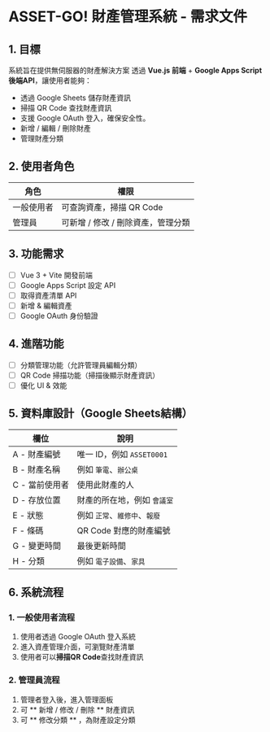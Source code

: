 # ASSET-GO! 財產管理系統 - 需求文件

## **1. 目標**
系統旨在提供無伺服器的財產解決方案
透過 **Vue.js 前端** + **Google Apps Script 後端API**，讓使用者能夠：
- 透過 Google Sheets 儲存財產資訊
- 掃描 QR Code 查找財產資訊
- 支援 Google OAuth 登入，確保安全性。
- 新增 / 編輯 / 刪除財產
- 管理財產分類

## **2. 使用者角色**
| 角色 | 權限 |
|------|------|
| 一般使用者 | 可查詢資產，掃描 QR Code | 
| 管理員 | 可新增 / 修改 / 刪除資產，管理分類 |

## **3. 功能需求**
- [ ] Vue 3 + Vite 開發前端
- [ ] Google Apps Script 設定 API
- [ ] 取得資產清單 API
- [ ] 新增 & 編輯資產
- [ ] Google OAuth 身份驗證

## **4. 進階功能**
- [ ] 分類管理功能（允許管理員編輯分類）
- [ ] QR Code 掃描功能（掃描後顯示財產資訊）
- [ ] 優化 UI & 效能

## **5. 資料庫設計（Google Sheets結構）**
| 欄位 | 說明 |
|------|------|
| A - 財產編號 | 唯一 ID，例如 `ASSET0001` |
| B - 財產名稱 | 例如 `筆電`、`辦公桌` |
| C - 當前使用者 | 使用此財產的人 |
| D - 存放位置 | 財產的所在地，例如 `會議室` |
| E - 狀態 | 例如 `正常`、`維修中`、`報廢` |
| F - 條碼 | QR Code 對應的財產編號 |
| G - 變更時間 | 最後更新時間 |
| H - 分類 | 例如 `電子設備`、`家具` |

## **6. 系統流程**
### **1. 一般使用者流程**
1. 使用者透過 Google OAuth 登入系統
2. 進入資產管理介面，可瀏覽財產清單
3. 使用者可以**掃描QR Code**查找財產資訊

### **2. 管理員流程**
1. 管理者登入後，進入管理面板
2. 可 ** 新增 / 修改 / 刪除 ** 財產資訊
3. 可 ** 修改分類 ** ，為財產設定分類

